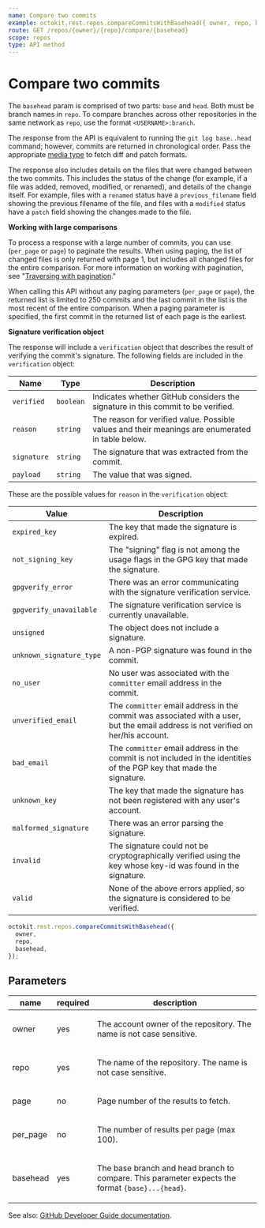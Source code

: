 ```yaml
---
name: Compare two commits
example: octokit.rest.repos.compareCommitsWithBasehead({ owner, repo, basehead })
route: GET /repos/{owner}/{repo}/compare/{basehead}
scope: repos
type: API method
---
```


# Compare two commits

The `basehead` param is comprised of two parts: `base` and `head`. Both must be branch names in `repo`. To compare branches across other repositories in the same network as `repo`, use the format `<USERNAME>:branch`.

The response from the API is equivalent to running the `git log base..head` command; however, commits are returned in chronological order. Pass the appropriate [media type](https://docs.github.com/rest/overview/media-types/#commits-commit-comparison-and-pull-requests) to fetch diff and patch formats.

The response also includes details on the files that were changed between the two commits. This includes the status of the change (for example, if a file was added, removed, modified, or renamed), and details of the change itself. For example, files with a `renamed` status have a `previous_filename` field showing the previous filename of the file, and files with a `modified` status have a `patch` field showing the changes made to the file.

**Working with large comparisons**

To process a response with a large number of commits, you can use (`per_page` or `page`) to paginate the results. When using paging, the list of changed files is only returned with page 1, but includes all changed files for the entire comparison. For more information on working with pagination, see "[Traversing with pagination](/rest/guides/traversing-with-pagination)."

When calling this API without any paging parameters (`per_page` or `page`), the returned list is limited to 250 commits and the last commit in the list is the most recent of the entire comparison. When a paging parameter is specified, the first commit in the returned list of each page is the earliest.

**Signature verification object**

The response will include a `verification` object that describes the result of verifying the commit's signature. The following fields are included in the `verification` object:

| Name        | Type      | Description                                                                                      |
| ----------- | --------- | ------------------------------------------------------------------------------------------------ |
| `verified`  | `boolean` | Indicates whether GitHub considers the signature in this commit to be verified.                  |
| `reason`    | `string`  | The reason for verified value. Possible values and their meanings are enumerated in table below. |
| `signature` | `string`  | The signature that was extracted from the commit.                                                |
| `payload`   | `string`  | The value that was signed.                                                                       |

These are the possible values for `reason` in the `verification` object:

| Value                    | Description                                                                                                                       |
| ------------------------ | --------------------------------------------------------------------------------------------------------------------------------- |
| `expired_key`            | The key that made the signature is expired.                                                                                       |
| `not_signing_key`        | The "signing" flag is not among the usage flags in the GPG key that made the signature.                                           |
| `gpgverify_error`        | There was an error communicating with the signature verification service.                                                         |
| `gpgverify_unavailable`  | The signature verification service is currently unavailable.                                                                      |
| `unsigned`               | The object does not include a signature.                                                                                          |
| `unknown_signature_type` | A non-PGP signature was found in the commit.                                                                                      |
| `no_user`                | No user was associated with the `committer` email address in the commit.                                                          |
| `unverified_email`       | The `committer` email address in the commit was associated with a user, but the email address is not verified on her/his account. |
| `bad_email`              | The `committer` email address in the commit is not included in the identities of the PGP key that made the signature.             |
| `unknown_key`            | The key that made the signature has not been registered with any user's account.                                                  |
| `malformed_signature`    | There was an error parsing the signature.                                                                                         |
| `invalid`                | The signature could not be cryptographically verified using the key whose key-id was found in the signature.                      |
| `valid`                  | None of the above errors applied, so the signature is considered to be verified.                                                  |

```js
octokit.rest.repos.compareCommitsWithBasehead({
  owner,
  repo,
  basehead,
});
```

## Parameters

<table>
  <thead>
    <tr>
      <th>name</th>
      <th>required</th>
      <th>description</th>
    </tr>
  </thead>
  <tbody>
    <tr><td>owner</td><td>yes</td><td>

The account owner of the repository. The name is not case sensitive.

</td></tr>
<tr><td>repo</td><td>yes</td><td>

The name of the repository. The name is not case sensitive.

</td></tr>
<tr><td>page</td><td>no</td><td>

Page number of the results to fetch.

</td></tr>
<tr><td>per_page</td><td>no</td><td>

The number of results per page (max 100).

</td></tr>
<tr><td>basehead</td><td>yes</td><td>

The base branch and head branch to compare. This parameter expects the format `{base}...{head}`.

</td></tr>
  </tbody>
</table>

See also: [GitHub Developer Guide documentation](https://docs.github.com/rest/commits/commits#compare-two-commits).
